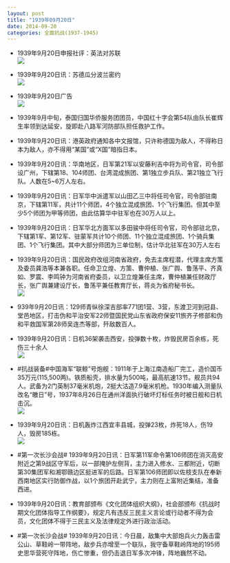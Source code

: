 ```yaml
---
layout: post
title: "1939年09月20日"
date: 2014-09-20
categories: 全面抗战(1937-1945)
---
```


<meta name="referrer" content="no-referrer" />

- 1939年9月20日申报社评：英法对苏联 <br/><img src="https://ww2.sinaimg.cn/large/aca367d8jw1ekjcpi6gvsj20sd0wu1fo.jpg" />

- 1939年9月20日讯：苏德瓜分波兰密约 <br/><img src="https://ww2.sinaimg.cn/large/aca367d8jw1ekjayr01mxj20gj0dkdjg.jpg" />

- 1939年9月20日广告 <br/><img src="https://ww4.sinaimg.cn/large/aca367d8jw1ekj98euaoqj20cm0gxgnk.jpg" />

- 1939年9月中旬，泰国归国华侨服务团团员，中国红十字会第54队由队长崔辉生率领到达延安，旋即赴八路军河防部队担任救护工作。 

- 1939年9月20日讯：港英政府通知各中文报馆，只许称德国为敌人，不得称日本为敌人，亦不得用“某国”或“X国”暗指日本。 

- 1939年9月20日讯：华南地区，日军第21军以安藤利吉中将为司令官，司令部设广州，下辖第18、104师团、台湾混成旅团、第1独立步兵队、第21独立飞行队。人数在5~6万人左右。 

- 1939年9月20日讯：日军华中派遣军以山田乙三中将任司令官，司令部驻南京，下辖第11军，共计11个师团，4个独立混成旅团、1个飞行集团。但其中至少5个师团为甲等师团，由此估算华中驻军也在30万人以上。 

- 1939年9月20日讯：日军华北方面军以多田骏中将任司令官，司令部驻北京，下辖第1军、第12军、驻蒙军共计10个师团、11个独立混成旅团、1个骑兵集团、1个飞行集团。其中大部分师团为三单位制，估计华北驻军在30万人左右 

- 1939年9月20日讯：国民政府改组河南省政府，免去主席程潜，代理主席方策及委员龚浩等本兼各职。任命卫立煌、方策、曹仲植、张广舆、鲁荡平、齐真如、罗震、李鸣钟为河南省府委员，以卫立煌兼任主席，曹仲植兼任财政厅长，张广舆兼建设厅长，鲁荡平兼任教育厅长，蒋炎为省府秘书长。 <br/><img src="https://ww2.sinaimg.cn/large/aca367d8jw1ekitr8qxrfj208c0apjrr.jpg" />

- 939年9月20日讯：129师青纵徐深吉部率771团1营、3营，东渡卫河到冠县、堂邑地区，打击伪和平治安军22师暨国民党山东省政府保安11旅齐子修部和伪和平救国军第28师吴连杰等部，歼敌数百人。 

- 1939年9月20日讯：日机36架袭击西安，投弹数十枚，炸毁民房百余栋，死伤三十余人 <br/><img src="https://ww1.sinaimg.cn/large/aca367d8gw1eki55ohvkyj20f10cwtay.jpg" />

- #抗战装备#中国海军“联鲸”号炮舰：1911年于上海江南造船厂完工，造价国币35万元(115,500两)。铁质船壳，排水量为500吨，最高航速13节。舰员共94人。武备为2门英制37毫米机炮，2挺大沽造7.9毫米机枪。1930年编入测量队改名“皦日”号，1937年8月26日在通州洋面执行破坏灯标任务时被日舰和日机击沉。 <br/><img src="https://ww1.sinaimg.cn/large/aca367d8jw1ekipl5rhqxj20b40baq3y.jpg" />

- 1939年9月20日讯：日机轰炸江西宜丰县城，投弹23枚，炸死18人，伤19人，毁房185栋。 <br/><img src="https://ww3.sinaimg.cn/large/aca367d8gw1eki53020hcj20g80bgdhn.jpg" />

- #第一次长沙会战# 1939年9月20日讯：日军第11军命令第106师团在消灭高安附近之第9战区守军后，以一部掩护左侧背，主力进入修水、三都附近，切断第30集团军和湘鄂赣边区挺进军的后路。日军第106师团即以佐枝支队在奉新西南地区实行防御作战，以1个旅团开赴武宁，主力则在上富附近集结，准备西进。 

- 1939年9月20日讯：教育部颁布《文化团体组织大纲》，社会部颁布《抗战时期文化团体指导工作纲要》，规定凡有违反三民主义言论或行动者不得为会员，文化团体不得于三民主义及法律规定外进行政治活动。 

- #第一次长沙会战# 1939年9月20日讯：今日晨，敌集中大部炮兵火力轰击雷公山、草鞋岭一带阵地，敌步兵亦增至一个联队，我守备草鞋岭阵地的195师史思华营死守阵地，伤亡惨重，但仍击退日军多次冲锋，阵地巍然不动。 

